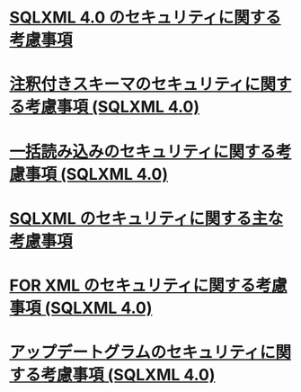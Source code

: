 # [SQLXML 4.0 のセキュリティに関する考慮事項](sqlxml-4-0-security-considerations.md)

# [注釈付きスキーマのセキュリティに関する考慮事項 (SQLXML 4.0)](annotated-schema-security-considerations-sqlxml-4-0.md)
# [一括読み込みのセキュリティに関する考慮事項 (SQLXML 4.0)](bulk-load-security-considerations-sqlxml-4-0.md)
# [SQLXML のセキュリティに関する主な考慮事項](core-sqlxml-security-considerations.md)
# [FOR XML のセキュリティに関する考慮事項 (SQLXML 4.0)](for-xml-security-considerations-sqlxml-4-0.md)
# [アップデートグラムのセキュリティに関する考慮事項 (SQLXML 4.0)](updategram-security-considerations-sqlxml-4-0.md)
